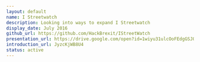 ```yaml
---
layout: default
name: I Streetwatch
description: Looking into ways to expand I Streetwatch
display_date: July 2016
github_url: https://github.com/HackBrexit/IStreetWatch
presentation_url: https://drive.google.com/open?id=1wiyu31ulcOoFEdgGSJO0kEGibAq-fzQQX3JQYkkg7Yk
introduction_url: JyzcKjWB8U4
status: active
---
```

